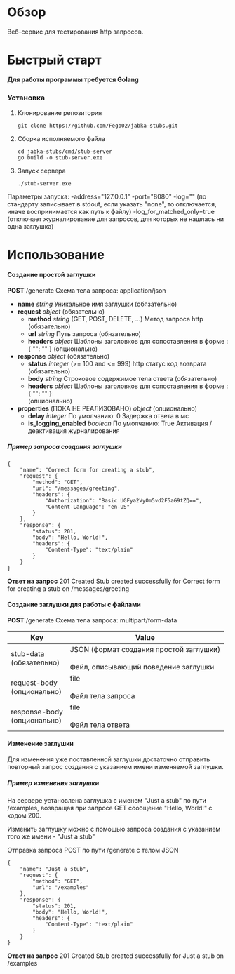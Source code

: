# Обзор

Веб-сервис для тестирования http запросов. 


# Быстрый старт

**Для работы программы требуется Golang** 

### Установка

1. Клонирование репозитория 
   ```shell 
   git clone https://github.com/Fego02/jabka-stubs.git
   ```
   
2. Сборка исполняемого файла
   ```shell
   cd jabka-stubs/cmd/stub-server
   go build -o stub-server.exe
   ```

3. Запуск сервера
   ```shell
   ./stub-server.exe
   ```

Параметры запуска:
-address="127.0.0.1"
-port="8080"
-log="" (по стандарту записывает в stdout, если указать "none", то отключается, иначе воспринимается как путь к файлу)
-log_for_matched_only=true (отключает журналирование для запросов, для которых не нашлась ни одна заглушка)


# Использование

#### Создание простой заглушки 

**POST** /generate
Схема тела запроса: application/json

- **name** 
  *string* 
  Уникальное имя заглушки
  (обязательно)  
- **request**
  *object*
  (обязательно)
	*  **method**
	  *string* (GET, POST, DELETE, ...)
	  Метод запроса http
	  (обязательно)
	- **url**
	  *string*
	  Путь запроса
	  (обязательно)
	- **headers**
	  *object* 
	   Шаблоны заголовков для сопоставления в форме : { "": "" }
	   (опционально)
- **response**
  *object*
  (обязательно)
	*  **status**
	  *integer* (>= 100 and <= 999)
	  http статус код возврата
	  (обязательно)
	- **body**
	  *string*
	  Строковое содержимое тела ответа
	  (обязательно)
	- **headers**
	  *object* 
	   Шаблоны заголовков для сопоставления в форме : { "": "" }  
	   (опционально)
- **properties** (ПОКА НЕ РЕАЛИЗОВАНО)
  *object*
  (опционально)
	- **delay**
	  *integer*
	  По умолчанию: 0
	  Задержка ответа в мс
	- **is_logging_enabled**
	  *boolean*
	  По умолчанию: True
	  Активация / деактивация журналирования

##### Пример запроса создания заглушки

```
{
    "name": "Сorrect form for creating a stub",
    "request": {
        "method": "GET",
        "url": "/messages/greeting",
        "headers": {
            "Authorization": "Basic UGFya2VyOm5vd2F5aG9tZQ==",
            "Content-Language": "en-US"
        }
    },
    "response": {
        "status": 201,
        "body": "Hello, World!",
        "headers": {
            "Content-Type": "text/plain"
        }
    }
}
```

**Ответ на запрос**
201 Created
Stub created successfully for Сorrect form for creating a stub on /messages/greeting


#### Создание заглушки для работы с файлами

**POST** /generate
Схема тела запроса: multipart/form-data

| Key                            | Value                                                                               |
| ------------------------------ | ----------------------------------------------------------------------------------- |
| stub-data<br>(обязательно)     | JSON (формат создания простой заглушки)<br><br>Файл, описывающий поведение заглушки |
| request-body<br>(опционально)  | file<br><br>Файл тела запроса                                                       |
| response-body<br>(опционально) | file<br><br>Файл тела ответа                                                        |


#### Изменение заглушки 

Для изменения уже поставленной заглушки достаточно отправить повторный запрос создания с указанием имени изменяемой заглушки.

##### Пример изменения заглушки

На сервере установлена заглушка с именем "Just a stub" по пути /examples, возвращая при запросе GET сообщение "Hello, World!" с кодом 200.

Изменить заглушку можно с помощью запроса создания с указанием того же имени - "Just a stub"

Отправка запроса POST по пути /generate с телом JSON 

```
{
    "name": "Just a stub",
    "request": {
        "method": "GET",
        "url": "/examples"
    },
    "response": {
        "status": 201,
        "body": "Hello, World!",
        "headers": {
            "Content-Type": "text/plain"
        }
    }
}
```

**Ответ на запрос**
201 Created
Stub created successfully for Just a stub on /examples





